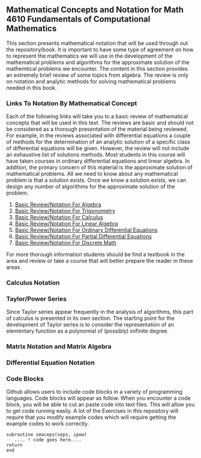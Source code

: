 ## Mathematical Concepts and Notation for Math 4610 Fundamentals of Computational Mathematics

This section presents mathematical notation that will be used through out the repository/book. It is important to have some type
of agreement on how to represent the mathematics we will use in the development of the mathematical problems and algorithms for
the approximate solution of the mathemtical problems we encounter. The content in this section provides an extremely brief 
review of some topics from algebra. The review is only on notation and analytic methods for solving mathematical problems needed 
in this book.

### Links To Notation By Mathematical Concept

Each of the following links will take you to a basic review of mathematical concepts that will be used in this text. The reviews
are basic and should not be considered as a thorough presentation of the material being reviewed. For example, in the reviews
associated with differential equations a couple of methods for the determination of an analytic solution of a specific class of
differential equations will be given. However, the review will not include an exhaustive list of solutions methods. Most
students in this course will have taken courses in ordinary differential equations and linear algebra. In addition, the
primary concern of this material is the approximate solution of mathematical problems. All we need to know about any
mathematical problem is that a solution exists. Once we know a solution exists, we can design any number of algorithms for the
approximate solution of the problem.

1. [Basic Review/Notation For Algebra](https://jvkoebbe.github.io/math4610/frontMatter/algebra)
2. [Basic Review/Notation For Trigonometry](https://jvkoebbe.github.io/math4610/frontMatter/trigonometry)
3. [Basic Review/Notation For Calculus](https://jvkoebbe.github.io/math4610/frontMatter/calculus)
4. [Basic Review/Notation For Linear Algebra](https://jvkoebbe.github.io/math4610/frontMatter/linalg)
5. [Basic Review/Notation For Ordinary Differential Equations](https://jvkoebbe.github.io/math4610/frontMatter/ode)
6. [Basic Review/Notation For Partial Differential Equations](https://jvkoebbe.github.io/math4610/frontMatter/pde)
7. [Basic Review/Notation For Discrete Math](https://jvkoebbe.github.io/math4610/frontMatter/discrete)

For more thorough information students should be find a textbook in the area and review or take a course that will better
prepare the reader in these areas.

### Calculus Notation

### Taylor/Power Series

Since Taylor series appear frequently in the analysis of algorithms, this part of calculus is presented in its own section. The
starting point for the development of Taylor series is to consider the representation of an elementary function as a polynomial of
(possibly) inifinite degree.

### Matrix Notation and Matrix Algebra

### Differential Equation Notation

### Code Blocks

Github allows users to include code blocks in a variety of programming languages. Code blocks will appear as follow. When you
encounter a code block, you will be able to cut an paste code into text files. This will allow you to get code running easily.
A lot of the Exercises in this repository will require that you modify example codes which will require getting the example
codes to work correctly.

    subroutine smaceps(seps, ipow)
       .... ! code goes here....
    return
    end
